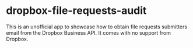# dropbox-file-requests-audit
This is an unofficial app to showcase how to obtain file requests submitters email from the Dropbox Business API. It comes with no support from Dropbox.
